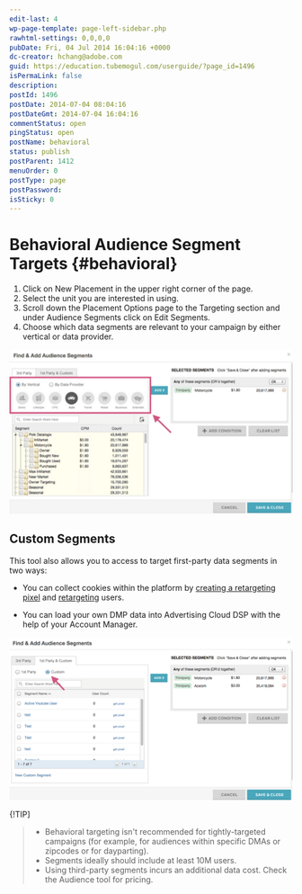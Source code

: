 ```yaml
---
edit-last: 4
wp-page-template: page-left-sidebar.php
rawhtml-settings: 0,0,0,0
pubDate: Fri, 04 Jul 2014 16:04:16 +0000
dc-creator: hchang@adobe.com
guid: https://education.tubemogul.com/userguide/?page_id=1496
isPermaLink: false
description: 
postId: 1496
postDate: 2014-07-04 08:04:16
postDateGmt: 2014-07-04 16:04:16
commentStatus: open
pingStatus: open
postName: behavioral
status: publish
postParent: 1412
menuOrder: 0
postType: page
postPassword: 
isSticky: 0
---
```


# Behavioral Audience Segment Targets {#behavioral}
 
1. Click on New Placement in the upper right corner of the page.
1. Select the unit you are interested in using.
1. Scroll down the Placement Options page to the Targeting section and under Audience Segments click on Edit Segments.
1. Choose which data segments are relevant to your campaign by either vertical or data provider.

[ ![vertical](assets/vertical.png)](assets/vertical.png)

## Custom Segments
This tool also allows you to access to target first-party data segments in two ways:

* You can collect cookies within the platform by [creating a retargeting pixel](retargeting/retargeting-pixel-setup.md) and [retargeting](retargeting.md) users.

* You can load your own DMP data into Advertising Cloud DSP with the help of your Account Manager.

[ ![vertical2](assets/vertical2.png)](assets/vertical2.png)

{!TIP]
>
>* Behavioral targeting isn't recommended for tightly-targeted campaigns (for example, for audiences within specific DMAs or zipcodes or for dayparting).
>* Segments ideally should include at least 10M users.
>* Using third-party segments incurs an additional data cost. Check the Audience tool for pricing.

